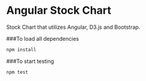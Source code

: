 # Angular Stock Chart
Stock Chart that utilizes Angular, D3.js and Bootstrap. 

###To load all dependencies 

```bash
npm install
```

###To start testing 

```bash
npm test
```
